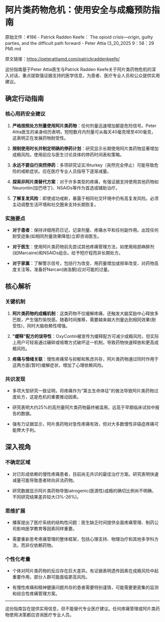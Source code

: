 # 阿片类药物危机：使用安全与成瘾预防指南

原始文件：#186 - Patrick Radden Keefe： The opioid crisis—origin, guilty parties, and the difficult path forward - Peter Attia (3_20_2025 9：58：29 PM).md

原文链接：https://peterattiamd.com/patrickraddenkeefe/

这份指南基于Peter Attia医生与Patrick Radden Keefe关于阿片类药物危机的深入对话，重点提取强证据支持的医学信息，为患者、医疗专业人员和公众提供实用建议。

## 确定行动指南

### 核心用药安全建议

1. **严格按照处方剂量使用阿片类药物**：任何剂量迅速增加都是危险信号。Peter Attia医生的亲身经历表明，短短数月内剂量可从每天40毫克增至400毫克，这表明正在发展药物耐受性。

2. **限制使用时长并制定明确的停药计划**：研究显示长期使用阿片类药物显著增加成瘾风险。使用前应与医生讨论具体的停药时间表和策略。

3. **永远不要自行突然停药**：多项研究证实冷turkey（突然完全停止）可能导致危险的戒断症状。应在医疗专业人员指导下逐渐减量。

4. **探索非阿片类替代方案**：对于许多类型的疼痛，有强证据支持使用其他药物如Neurontin(加巴喷丁)、NSAIDs等作为首选或辅助治疗。

5. **了解复发风险**：即使成功戒断，暴露于相同社交环境中仍有高复发风险。必须主动调整生活环境和社交圈来支持长期恢复。

### 实施要点

- **对于患者**：保持详细用药日记，记录剂量、疼痛水平和任何副作用。出现任何耐受迹象(如相同剂量效果降低)立即咨询医生。
  
- **对于医生**：使用阿片类药物前先尝试其他疼痛管理方法，如使用局部麻醉剂(如Marcaine)和NSAIDs组合。给予短疗程而非长期处方。

- **对于家属**：了解警示信号，包括行为改变、用药量增加或频率改变、对药物高度关注等。准备好Narcan(纳洛酮)应对可能的过量。

## 核心解析

### 关键机制

1. **阿片类药物的成瘾机制**：这类药物不仅缓解疼痛，还触发大脑奖励中心释放多巴胺，产生强烈愉悦感。随着时间推移，需要越来越大剂量达到相同效果(耐受性)，同时大脑依赖性增强。

2. **"缓释"配方的误导性**：OxyContin被宣传为缓释配方可减少成瘾风险，但实际上用户可轻易通过碾碎或咀嚼方式破坏这一机制，导致药物快速释放和更高成瘾风险。

3. **疼痛与情绪关联**：慢性疼痛常与抑郁和焦虑共存，阿片类药物通过同时作用于这两方面(暂时)缓解症状，增加了心理依赖风险。

### 共识发现

- 多项大型研究一致证明，将疼痛作为"第五生命体征"的做法导致阿片类药物过度处方，这是危机的重要推动因素。

- 研究表明大约25%的高剂量阿片类药物最终被滥用，远高于早期临床试验中报告的数据。

- 强有力证据显示，阿片类药物对急性疼痛有效，但对大多数慢性非癌症疼痛可能弊大于利。

## 深入视角

### 不确定区域

- 对已形成依赖的慢性疼痛患者，目前尚无共识的最佳治疗方案。研究表明快速减量可能导致患者转向非法药物。

- 研究数据显示阿片类药物导致iatrogenic(医源性)成瘾的确切比例尚不明确，不同研究结果差异较大(3%-26%)。

### 思维扩展

- 播客提出了医疗系统的结构性问题：医生缺乏时间提供全面疼痛管理、制药公司影响医学教育等因素同样重要。

- 需要重新思考疼痛管理的整体框架，包括心理支持、物理治疗和其他多学科方法，而非仅依赖药物。

### 个性化考量

- 个体对阿片类药物的反应存在巨大差异。有证据表明遗传因素在成瘾风险中起重要作用，部分人群可能面临更高风险。

- 有慢性疼痛和精神健康问题共存的患者需要特别谨慎，可能需要更密集的监测和综合性疼痛管理方案。

---

这份指南旨在提供实用信息，但不能替代专业医疗建议。任何疼痛管理或阿片类药物使用决策都应咨询医疗专业人员。